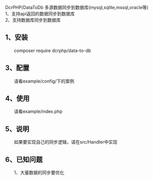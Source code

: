 DcrPHP/DataToDb 
多源数据同步到数据库(mysql,sqlite,mssql,oracle等)  
1、支持api返回的数据同步到数据库  
2、支持数据库同步到数据库  

## 1、安装
　　composer require dcrphp/data-to-db

## 3、配置
　　请看example/config/下的案例

## 4、使用
　　请看example/index.php    
    
## 5、说明
　　如果要实现自己的同步逻辑，请在src/Handler中实现

## 6、已知问题
　　1、大量数据的同步要优化